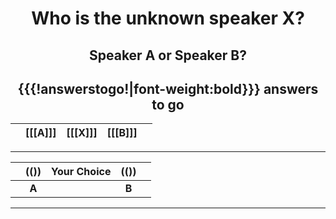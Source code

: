 <center>

# Who is the unknown speaker X?

## Speaker A or Speaker B?

## {{{!answerstogo!|font-weight:bold}}} answers to go

|     | [[[A]]] | [[[X]]] | [[[B]]] |     |
| --- |:-------:|:-------:|:-------:| --- |

</center>

-----------------------

<center>

|     | (())  | Your Choice | (())  |     |
| --- |:-----:|:-----------:|:-----:| --- |
|     | **A** |             | **B** |     |

</center>

-----------------------------------

[//comment]: # "These are internal parameters for the experiment and visible texts not in this Markdown"
[//comment]: # "----------"
[//parameter]: # "ExperimentAcronym:PseudoSpeech"
[//parameter]: # "audioBaseURL:https://robvanson.github.io/PseudonymizeSpeech/Examples/Pseudonymized/"
[//parameter]: # "PracticeItems:4"
[//parameter]: # "ShuffleStimuli:true"
[//parameter]: # "RandomizeAB:true"
[//comment]: # "CSS style for HTML body of page"
[//parameter]: # "body.style:"
[//comment]: # "Add error checking digest to results"
[//parameter]: # "addDigest:false"
[//buttontext]: # "NextText:Next"
[//buttontext]: # "NextAlertText:Please listen to the recordings and answer the questions first"
[//buttontext]: # "ReadyText:Ready"
[//buttontext]: # "PlayText:Play"
[//buttontext]: # "RestartPageText:Restart"
[//buttontext]: # "SaveButtonText:Save Results"
[//buttontext]: # "SaveText:Please click XXSaveButtonTextXX and store the file"
[//tooltiptext]: # "ToolTipPlay:Play sound"
[//tooltiptext]: # "ToolTipNext:Go to next item"
[//tooltiptext]: # "ToolTipReady:Ready&#44; please save results"
[//tooltiptext]: # "ToolTipRestart:Start a new experiment session"
[//tooltiptext]: # "ToolTipSave:Save the answer to a file"
[//comment]: # "----------"
[//comment]: # "These are stimuli for this experiment"
[//comment]: # "----------"
[//stimulus0]: # "A,B,X,SpA,SpB,SpX"
[//stimulus1]: # "afo_chp27_utt063.wav,ksh_chp21_utt010.wav,afo_chp28_utt116.wav,afo,ksh,afo"
[//stimulus1]: # "afo_chp28_utt158_500-120-4.0.wav,kmq_chp21_utt073_500-120-4.0.wav,afo_chp27_utt052.wav,afo,kmq,afo"
[//stimulus1]: # "hmc_chp15_utt049_575-175-4.0.wav,afo_chp27_utt012_575-175-4.0.wav,afo_chp28_utt107.wav,hmc,afo,afo"
[//stimulus1]: # "msm_chp33_utt042.wav,apr_chp27_utt003.wav,apr_chp20_utt126.wav,msm,apr,apr"
[//stimulus1]: # "apr_chp07_utt013_500-120-4.0.wav,gma_chp26_utt020_500-120-4.0.wav,apr_chp10_utt043.wav,apr,gma,apr"
[//stimulus1]: # "apr_chp04_utt011_575-175-4.0.wav,mjd_chp19_utt099_575-175-4.0.wav,apr_chp24_utt061.wav,apr,mjd,apr"
[//stimulus1]: # "cve_chp18_utt054.wav,hmc_chp16_utt011.wav,cve_chp17_utt003.wav,cve,hmc,cve"
[//stimulus1]: # "cve_chp17_utt011_500-120-4.0.wav,msm_chp16_utt048_500-120-4.0.wav,cve_chp17_utt083.wav,cve,msm,cve"
[//stimulus1]: # "kmq_chp22_utt008_575-175-4.0.wav,cve_chp17_utt017_575-175-4.0.wav,cve_chp17_utt061.wav,kmq,cve,cve"
[//stimulus1]: # "apr_chp11_utt143.wav,gma_chp26_utt019.wav,gma_chp03_utt016.wav,apr,gma,gma"
[//stimulus1]: # "gma_chp04_utt020_500-120-4.0.wav,mbr_chp01_utt114_500-120-4.0.wav,gma_chp03_utt009.wav,gma,mbr,gma"
[//stimulus1]: # "afo_chp27_utt023_575-175-4.0.wav,gma_chp03_utt066_575-175-4.0.wav,gma_chp04_utt071.wav,afo,gma,gma"
[//stimulus1]: # "hmc_chp15_utt025.wav,gma_chp03_utt059.wav,hmc_chp15_utt062.wav,hmc,gma,hmc"
[//stimulus1]: # "hmc_chp15_utt091_500-120-4.0.wav,nfo_chp24_utt053_500-120-4.0.wav,hmc_chp16_utt065.wav,hmc,nfo,hmc"
[//stimulus1]: # "hmc_chp16_utt055_575-175-4.0.wav,ksh_chp03_utt103_575-175-4.0.wav,hmc_chp15_utt070.wav,hmc,ksh,hmc"
[//stimulus1]: # "kmq_chp21_utt028.wav,iva_chp10_utt026.wav,iva_chp10_utt076.wav,kmq,iva,iva"
[//stimulus1]: # "cve_chp17_utt023_500-120-4.0.wav,iva_chp10_utt049_500-120-4.0.wav,iva_chp09_utt076.wav,cve,iva,iva"
[//stimulus1]: # "iva_chp09_utt055_575-175-4.0.wav,rph_chp33_utt108_575-175-4.0.wav,iva_chp10_utt055.wav,iva,rph,iva"
[//stimulus1]: # "apr_chp27_utt014.wav,jsu_chp32_utt113.wav,jsu_chp31_utt053.wav,apr,jsu,jsu"
[//stimulus1]: # "iva_chp09_utt105_500-120-4.0.wav,jsu_chp31_utt004_500-120-4.0.wav,jsu_chp32_utt081.wav,iva,jsu,jsu"
[//stimulus1]: # "mdw_chp07_utt039_575-175-4.0.wav,jsu_chp32_utt064_575-175-4.0.wav,jsu_chp32_utt073.wav,mdw,jsu,jsu"
[//stimulus1]: # "kmq_chp21_utt011.wav,hmc_chp15_utt113.wav,kmq_chp21_utt077.wav,kmq,hmc,kmq"
[//stimulus1]: # "kmq_chp21_utt025_500-120-4.0.wav,mjd_chp19_utt051_500-120-4.0.wav,kmq_chp21_utt016.wav,kmq,mjd,kmq"
[//stimulus1]: # "kmq_chp21_utt060_575-175-4.0.wav,jsu_chp31_utt063_575-175-4.0.wav,kmq_chp21_utt008.wav,kmq,jsu,kmq"
[//stimulus1]: # "ksh_chp08_utt069.wav,msm_chp20_utt142.wav,ksh_chp18_utt010.wav,ksh,msm,ksh"
[//stimulus1]: # "nfo_chp23_utt036_500-120-4.0.wav,ksh_chp31_utt009_500-120-4.0.wav,ksh_chp09_utt109.wav,nfo,ksh,ksh"
[//stimulus1]: # "jsu_chp31_utt076_575-175-4.0.wav,ksh_chp05_utt063_575-175-4.0.wav,ksh_chp26_utt122.wav,jsu,ksh,ksh"
[//stimulus1]: # "kmq_chp22_utt029.wav,ksh2_chp05_utt067.wav,ksh2_chp06_utt108.wav,kmq,ksh2,ksh2"
[//stimulus1]: # "ksh2_chp06_utt054_500-120-4.0.wav,iva_chp09_utt127_500-120-4.0.wav,ksh2_chp06_utt031.wav,ksh2,iva,ksh2"
[//stimulus1]: # "nfo_chp12_utt061_575-175-4.0.wav,ksh2_chp05_utt103_575-175-4.0.wav,ksh2_chp06_utt072.wav,nfo,ksh2,ksh2"
[//stimulus1]: # "mdw_chp08_utt033.wav,mbr_chp01_utt107.wav,mbr_chp13_utt030.wav,mdw,mbr,mbr"
[//stimulus1]: # "msm_chp19_utt079_500-120-4.0.wav,mbr_chp14_utt024_500-120-4.0.wav,mbr_chp13_utt063.wav,msm,mbr,mbr"
[//stimulus1]: # "jsu_chp31_utt048_575-175-4.0.wav,mbr_chp13_utt066_575-175-4.0.wav,mbr_chp14_utt086.wav,jsu,mbr,mbr"
[//stimulus1]: # "mdw_chp07_utt074.wav,nfo_chp23_utt012.wav,mdw_chp08_utt082.wav,mdw,nfo,mdw"
[//stimulus1]: # "mdw_chp08_utt073_500-120-4.0.wav,iva_chp09_utt121_500-120-4.0.wav,mdw_chp07_utt018.wav,mdw,iva,mdw"
[//stimulus1]: # "mdw_chp08_utt097_575-175-4.0.wav,ksh_chp26_utt060_575-175-4.0.wav,mdw_chp08_utt030.wav,mdw,ksh,mdw"
[//stimulus1]: # "kmq_chp21_utt034.wav,mjd_chp20_utt119.wav,mjd_chp20_utt033.wav,kmq,mjd,mjd"
[//stimulus1]: # "hmc_chp16_utt037_500-120-4.0.wav,mjd_chp20_utt030_500-120-4.0.wav,mjd_chp19_utt108.wav,hmc,mjd,mjd"
[//stimulus1]: # "gma_chp26_utt131_575-175-4.0.wav,mjd_chp20_utt146_575-175-4.0.wav,mjd_chp20_utt122.wav,gma,mjd,mjd"
[//stimulus1]: # "msm_chp20_utt066.wav,jsu_chp32_utt103.wav,msm_chp13_utt073.wav,msm,jsu,msm"
[//stimulus1]: # "msm_chp20_utt049_500-120-4.0.wav,cve_chp17_utt045_500-120-4.0.wav,msm_chp31_utt055.wav,msm,cve,msm"
[//stimulus1]: # "gma_chp03_utt079_575-175-4.0.wav,msm_chp25_utt007_575-175-4.0.wav,msm_chp31_utt093.wav,gma,msm,msm"
[//stimulus1]: # "cve_chp17_utt043.wav,nfo_chp12_utt040.wav,nfo_chp11_utt108.wav,cve,nfo,nfo"
[//stimulus1]: # "mbr_chp01_utt117_500-120-4.0.wav,nfo_chp12_utt110_500-120-4.0.wav,nfo_chp23_utt027.wav,mbr,nfo,nfo"
[//stimulus1]: # "apr_chp10_utt087_575-175-4.0.wav,nfo_chp12_utt002_575-175-4.0.wav,nfo_chp11_utt092.wav,apr,nfo,nfo"
[//stimulus1]: # "rph_chp30_utt101.wav,mjd_chp19_utt054.wav,rph_chp29_utt169.wav,rph,mjd,rph"
[//stimulus1]: # "rph_chp29_utt061_500-120-4.0.wav,jsu_chp31_utt060_500-120-4.0.wav,rph_chp29_utt081.wav,rph,jsu,rph"
[//stimulus1]: # "rph_chp33_utt117_575-175-4.0.wav,hmc_chp15_utt130_575-175-4.0.wav,rph_chp29_utt009.wav,rph,hmc,rph"
[//comment]: # "----------"